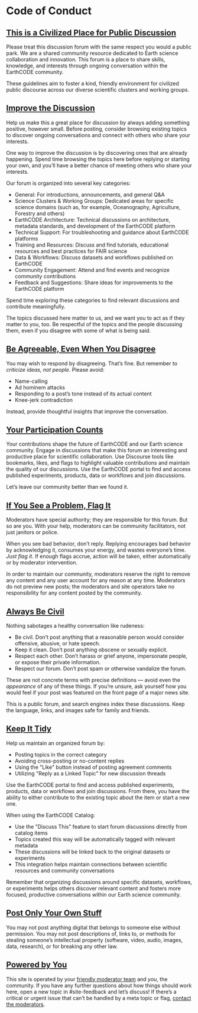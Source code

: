 # Code of Conduct

## [This is a Civilized Place for Public Discussion](#civilized)

Please treat this discussion forum with the same respect you would a public park. We are a shared community resource dedicated to Earth science collaboration and innovation. This forum is a place to share skills, knowledge, and interests through ongoing conversation within the EarthCODE community.

These guidelines aim to foster a kind, friendly environment for civilized public discourse across our diverse scientific clusters and working groups.

<a name="improve"></a>

## [Improve the Discussion](#improve)

Help us make this a great place for discussion by always adding something positive, however small. Before posting, consider browsing existing topics to discover ongoing conversations and connect with others who share your interests.

One way to improve the discussion is by discovering ones that are already happening. Spend time browsing the topics here before replying or starting your own, and you’ll have a better chance of meeting others who share your interests.

Our forum is organized into several key categories:

* General: For introductions, announcements, and general Q&A
* Science Clusters & Working Groups: Dedicated areas for specific science domains (such as, for example, Oceanography, Agriculture, Forestry and others)
* EarthCODE Architecture: Technical discussions on architecture, metadata standards, and development of the EarthCODE platform
* Technical Support: For troubleshooting and guidance about EarthCODE platforms
* Training and Resources: Discuss and find tutorials, educational resources and best practices for FAIR science
* Data & Workflows: Discuss datasets and workflows published on EarthCODE
* Community Engagement: Attend and find events and recognize community contributions
* Feedback and Suggestions: Share ideas for improvements to the EarthCODE platform 

Spend time exploring these categories to find relevant discussions and contribute meaningfully.

The topics discussed here matter to us, and we want you to act as if they matter to you, too. Be respectful of the topics and the people discussing them, even if you disagree with some of what is being said.

<a name="agreeable"></a>

## [Be Agreeable, Even When You Disagree](#agreeable)

You may wish to respond by disagreeing. That’s fine. But remember to _criticize ideas, not people_. Please avoid:

* Name-calling
* Ad hominem attacks
* Responding to a post’s tone instead of its actual content
* Knee-jerk contradiction

Instead, provide thoughtful insights that improve the conversation.

<a name="participate"></a>

## [Your Participation Counts](#participate)

Your contributions shape the future of EarthCODE and our Earth science community. Engage in discussions that make this forum an interesting and productive place for scientific collaboration. Use Discourse tools like bookmarks, likes, and flags to highlight valuable contributions and maintain the quality of our discussions. Use the EarthCODE portal to find and access published experiments, products, data or workflows and join discussions.

Let’s leave our community better than we found it.

<a name="flag-problems"></a>

## [If You See a Problem, Flag It](#flag-problems)

Moderators have special authority; they are responsible for this forum. But so are you. With your help, moderators can be community facilitators, not just janitors or police.

When you see bad behavior, don’t reply. Replying encourages bad behavior by acknowledging it, consumes your energy, and wastes everyone’s time. _Just flag it_. If enough flags accrue, action will be taken, either automatically or by moderator intervention.

In order to maintain our community, moderators reserve the right to remove any content and any user account for any reason at any time. Moderators do not preview new posts; the moderators and site operators take no responsibility for any content posted by the community.

<a name="be-civil"></a>

## [Always Be Civil](#be-civil)

Nothing sabotages a healthy conversation like rudeness:

* Be civil. Don’t post anything that a reasonable person would consider offensive, abusive, or hate speech.
* Keep it clean. Don’t post anything obscene or sexually explicit.
* Respect each other. Don’t harass or grief anyone, impersonate people, or expose their private information.
* Respect our forum. Don’t post spam or otherwise vandalize the forum.

These are not concrete terms with precise definitions &mdash; avoid even the _appearance_ of any of these things. If you’re unsure, ask yourself how you would feel if your post was featured on the front page of a major news site.

This is a public forum, and search engines index these discussions. Keep the language, links, and images safe for family and friends.

<a name="keep-tidy"></a>

## [Keep It Tidy](#keep-tidy)

Help us maintain an organized forum by:

* Posting topics in the correct category
* Avoiding cross-posting or no-content replies
* Using the "Like" button instead of posting agreement comments
* Utilizing "Reply as a Linked Topic" for new discussion threads

Use the EarthCODE portal to find and access published experiments, products, data or workflows and join discussions. From there, you have the ability to either contribute to the existing topic about the item or start a new one.

When using the EarthCODE Catalog:

* Use the "Discuss This" feature to start forum discussions directly from catalog items
* Topics created this way will be automatically tagged with relevant metadata
* These discussions will be linked back to the original datasets or experiments
* This integration helps maintain connections between scientific resources and community conversations

Remember that organizing discussions around specific datasets, workflows, or experiments helps others discover relevant content and fosters more focused, productive conversations within our Earth science community.

<a name="stealing"></a>

## [Post Only Your Own Stuff](#stealing)

You may not post anything digital that belongs to someone else without permission. You may not post descriptions of, links to, or methods for stealing someone’s intellectual property (software, video, audio, images, data, research), or for breaking any other law.

<a name="power"></a>

## [Powered by You](#power)

This site is operated by your [friendly moderator team](https://discourse-earthcode.eox.at/about) and *you*, the community. If you have any further questions about how things should work here, open a new topic in #site-feedback and let’s discuss! If there’s a critical or urgent issue that can’t be handled by a meta topic or flag, [contact the moderators](https://discourse-earthcode.eox.at/about).